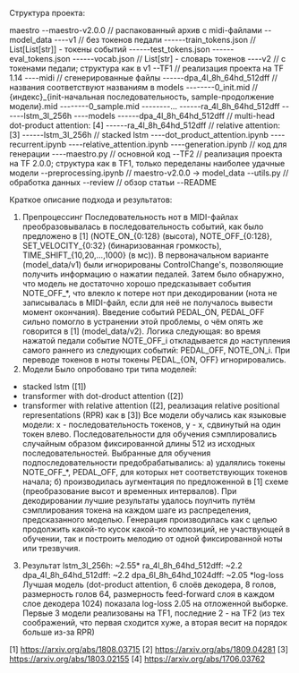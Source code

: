 Структура проекта:

maestro
--maestro-v2.0.0  // распакованный архив с midi-файлами
--model_data
----v1  // без токенов педали
------train_tokens.json  // List[List[str]] - токены событий 
------test_tokens.json
------eval_tokens.json
------vocab.json  // List[str] - словарь токенов
----v2  // с токенами педали; структура как в v1
--TF1  // реализация проекта на TF 1.14
----midi  // сгенерированные файлы
------dpa_4l_8h_64hd_512dff  // названия соответствуют названиям в models
--------0_init.mid  // {индекс}_{init-начальная последовательность, sample-продолжение модели}.mid
--------0_sample.mid
--------...
------ra_4l_8h_64hd_512dff
------lstm_3l_256h
----models
------dpa_4l_8h_64hd_512dff  // multi-head dot-product attention: [4]
------ra_4l_8h_64hd_512dff  // relative attention: [3]
------lstm_3l_256h  // stacked lstm
----dot_product_attention.ipynb
----recurrent.ipynb
----relative_attention.ipynb
----generation.ipynb  // код для генерации
----maestro.py  // основной код
--TF2  // реализация проекта на TF 2.0.0; структура как в TF1, только переделаны наиболее удачные модели
--preprocessing.ipynb  // maestro-v2.0.0 -> model_data
--utils.py  // обработка данных
--review  // обзор статьи
--README

Краткое описание подхода и результатов:
1. Препроцессинг
Последовательность нот в MIDI-файлах преобразовывалась в последовательность событий, как было предложено в [1] (NOTE_ON_{0:128} (высота), NOTE_OFF_{0:128}, SET_VELOCITY_{0:32} (бинаризованная громкость), TIME_SHIFT_{10,20,...,1000} (в мс)). В первоначальном варианте (model_data/v1) были игнорированы ControlChange's, позволяющие получить информацию о нажатии педалей. Затем было обнаружно, что модель не достаточно хорошо предсказывает события NOTE_OFF_*, что влекло к потере нот при декодировании (нота не записывалась в MIDI-файл, если для неё не получалось вывести момент окончания). Введение событий PEDAL_ON, PEDAL_OFF сильно помогло в устранении этой проблемы, о чём опять же говорится в [1] (model_data/v2). Логика следующая: во время нажатой педали событие NOTE_OFF_i откладывается до наступления самого раннего из следующих событий: PEDAL_OFF, NOTE_ON_i. При переводе токенов в ноты токены PEDAL_{ON, OFF} игнорировались.
2. Модели
Было опробовано три типа моделей:
- stacked lstm ([1])
- transformer with dot-droduct attention ([2])
- transformer with relative attention ([2], реализация relative positional representations (RPR) как в [3])
Все модели обучались как языковые модели: x - последовательность токенов, y - x, сдвинутый на один токен влево.
Последовательности для обучения сэмплировались случайным образом фиксированной длины 512 из исходных последовательностей.
Выбранные для обучения подпоследовательности предобрабатывались: а) удалялись токены NOTE_OFF_*, PEDAL_OFF, для которых нет соответствующих токенов начала; б) производилась аугментация по предложенной в [1] схеме (преобразование высот и временных интервалов).
При декодировании лучшие результаты удалось поулчить путём сэмплирования токена на каждом шаге из распределения, предсказанного моделью.
Генерация производилась как с целью продолжить какой-то кусок какой-то композиций, не участвующей в обучении, так и построить мелодию от одной фиксированной ноты или трезвучия.
3. Результат
lstm_3l_256h: ~2.55*
ra_4l_8h_64hd_512dff: ~2.2
dpa_4l_8h_64hd_512dff: ~2.2
dpa_6l_8h_64hd_1024dff: ~2.05
*log-loss
Лучшая модель (dot-product attention, 6 слоёв декодера, 8 голов, размерность голов 64, размерность feed-forward слоя в каждом слое декодера 1024) показала log-loss 2.05 на отложенной выборке.
Первые 3 модели реализованы на TF1, последние 2 - на TF2 (из тех соображений, что первая сходится хуже, а вторая весит на порядок больше из-за RPR)
 

[1] https://arxiv.org/abs/1808.03715
[2] https://arxiv.org/abs/1809.04281
[3] https://arxiv.org/abs/1803.02155
[4] https://arxiv.org/abs/1706.03762

